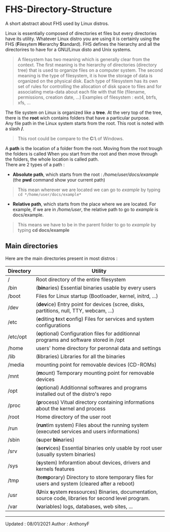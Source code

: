 # FHS-Directory-Structure

A short abstract about FHS used by Linux distros.

Linux is essentially composed of directories et files but every directories have its utility. Whatever Linux distro you are using it is certainly using the FHS (**F**ilesytem **H**ierarchy **S**tandard). FHS defines the hierarchy and all the directorires to have for a GNU/Linux disto and Unix systems.

>A filesystem has two meaning which is generally clear from the context.
>The first meaning is the hierarchy of directories (directory tree) that is used to organize files on a computer system.
>The second meaning is the type of filesystem, it is how the storage of data is organized on the physical disk. Each type of filesystem has its own set of rules for controlling the allocation of disk space to files and for associating meta-data about each file with that file (filename, permissions, creation date, ...)
>Examples of filesystem : ext4, btrfs, xfs, ...

The file system on Linux is organized like a **tree**. At the very top of the tree, there is the **root** wich contains folders that have a particular purpose.  
Any file path in the Linux system starts from the root. This root is noted with a slash **/**.

>This root could be compare to the **C:\\** of Windows.

A **path** is the location of a folder from the root.
Moving from the root trough the folders is called When you start from the root and then move through the folders, the whole location is called path.  
There are 2 types of a path :

- **Absolute path**, which starts from the root : */home/user/docs/example* (the **pwd** command show your current path)

> This mean wherever we are located we can go to *example* by typing `cd */home/user/docs/example*`

- **Relative path**, which starts from the place where we are located. For example, if we are in */home/user*, the relative path to go to *example* is docs/example.

> This means we have to be in the parent folder to go to *example* by typing **cd docs/example**

## Main directories

Here are the main directories present in most distros :

| Directory | Utility                                                                                                        |
| --------- | -------------------------------------------------------------------------------------------------------------- |
| /         | Root directory of the entire filesystem                                                                        |
| /bin      | (**bin**aries) Essential binaries usable by every users                                                        |
| /boot     | Files for Linux startup (Bootloader, kernel, initrd, ...)                                                      |
| /dev      | (**dev**ice) Entry point for devices (scree, disks, partitions, null, TTY, webcam, ...)                        |
| /etc      | (**e**diting **t**ext **c**onfig) Files for services and system configurations                                 |
| /etc/opt  | (**o**ptional) Configuration files for additionnal programs and software stored in /opt                        |
| /home     | users' home directory for peronnal data and settings                                                           |
| /lib      | (**l**ibraries) Libraries for all the binaries                                                                 |
| /media    | mounting point for removable devices (CD-ROMs)                                                                 |
| /mnt      | (**m**ount) Temporary mounting point for removable devices                                                     |
| /opt      | (**o**ptional) Additionnal softwares and programs installed out of the distro's repo                           |
| /proc     | (**p**rocess) Vitual directory containing informations about the kernel and process                            |
| /root     | Home directory of the user root                                                                                |
| /run      | (**run**tim system) Files about the running system  (executed services and users informations)                 |
| /sbin     | (**s**uper **bin**aries)                                                                                       |
| /srv      | (**s**e**rv**ices) Essential binaries only usable by root user (usually system binaries)                       |
| /sys      | (**s**ystem) Inforamtion about devices, drivers and kernels features                                           |
| /tmp      | (**t**e**mp**orary) Directory to store temporary files for users and system (cleared after a reboot)           |
| /usr      | (**U**nix **s**ystem **r**essources) Binaries, documentation, source code, libraries for second level program. |
| /var      | (**v**ariables) logs, databases, web sites, ...                                                                |

___
Updated : 08/01/2021
Author : AnthonyF
